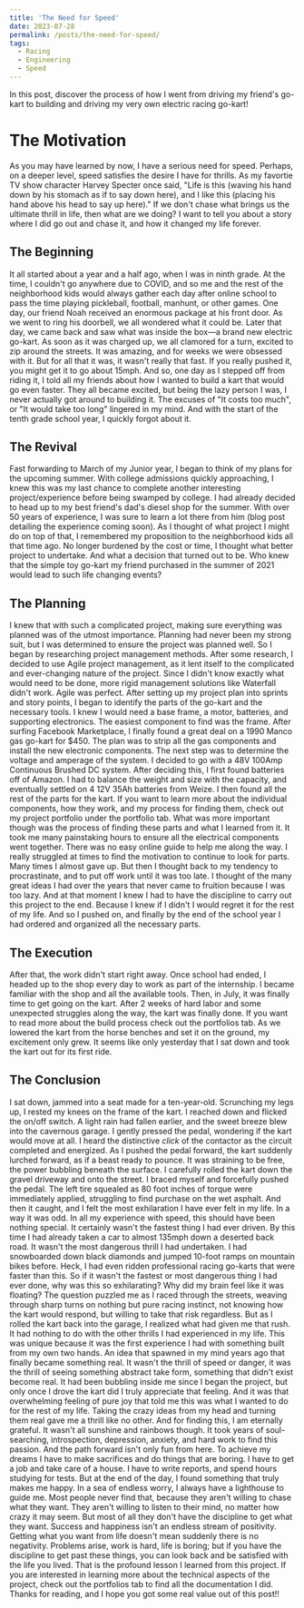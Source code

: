 ```yaml
---
title: 'The Need for Speed'
date: 2023-07-28
permalink: /posts/the-need-for-speed/
tags:
  - Racing
  - Engineering
  - Speed
---
```


In this post, discover the process of how I went from driving my friend's go-kart to building and driving my very own electric racing go-kart!

The Motivation
======
As you may have learned by now, I have a serious need for speed. Perhaps, on a deeper level, speed satisfies the desire I have for thrills. As my favortie TV show character Harvey Specter once said, "Life is this (waving his hand down by his stomach as if to say down here), and I like this (placing his hand above his head to say up here)." If we don't chase what brings us the ultimate thrill in life, then what are we doing? I want to tell you about a story where I did go out and chase it, and how it changed my life forever.

The Beginning
------
It all started about a year and a half ago, when I was in ninth grade. At the time, I couldn't go anywhere due to COVID, and so me and the rest of the neighborhood kids would always gather each day after online school to pass the time playing pickleball, football, manhunt, or other games. One day, our friend Noah received an enormous package at his front door. As we went to ring his doorbell, we all wondered what it could be. Later that day, we came back and saw what was inside the box—a brand new electric go-kart. As soon as it was charged up, we all clamored for a turn, excited to zip around the streets. It was amazing, and for weeks we were obsessed with it. But for all that it was, it wasn't really that fast. If you really pushed it, you might get it to go about 15mph. And so, one day as I stepped off from riding it, I told all my friends about how I wanted to build a kart that would go even faster. They all became excited, but being the lazy person I was, I never actually got around to building it. The excuses of "It costs too much", or "It would take too long" lingered in my mind. And with the start of the tenth grade school year, I quickly forgot about it.

The Revival
------
Fast forwarding to March of my Junior year, I began to think of my plans for the upcoming summer. With college admissions quickly approaching, I knew this was my last chance to complete another interesting project/experience before being swamped by college. I had already decided to head up to my best friend's dad's diesel shop for the summer. With over 50 years of experience, I was sure to learn a lot there from him (blog post detailing the experience coming soon). As I thought of what project I might do on top of that, I remembered my proposition to the neighborhood kids all that time ago. No longer burdened by the cost or time, I thought what better project to undertake. And what a decision that turned out to be. Who knew that the simple toy go-kart my friend purchased in the summer of 2021 would lead to such life changing events?

The Planning
-----
I knew that with such a complicated project, making sure everything was planned was of the utmost importance. Planning had never been my strong suit, but I was determined to ensure the project was planned well. So I began by researching project management methods. After some research, I decided to use Agile project management, as it lent itself to the complicated and ever-changing nature of the project. Since I didn't know exactly what would need to be done, more rigid management solutions like Waterfall didn't work. Agile was perfect. After setting up my project plan into sprints and story points, I began to identify the parts of the go-kart and the necessary tools. I knew I would need a base frame, a motor, batteries, and supporting electronics. The easiest component to find was the frame. After surfing Facebook Marketplace, I finally found a great deal on a 1990 Manco gas go-kart for $450. The plan was to strip all the gas components and install the new electronic components. The next step was to determine the voltage and amperage of the system. I decided to go with a 48V 100Amp Continuous Brushed DC system. After deciding this, I first found batteries off of Amazon. I had to balance the weight and size with the capacity, and eventually settled on 4 12V 35Ah batteries from Weize. I then found all the rest of the parts for the kart. If you want to learn more about the individual components, how they work, and my process for finding them, check out my project portfolio under the portfolio tab. What was more important though was the process of finding these parts and what I learned from it. It took me many painstaking hours to ensure all the electrical components went together. There was no easy online guide to help me along the way. I really struggled at times to find the motivation to continue to look for parts. Many times I almost gave up. But then I thought back to my tendency to procrastinate, and to put off work until it was too late. I thought of the many great ideas I had over the years that never came to fruition because I was too lazy. And at that moment I knew I had to have the discipline to carry out this project to the end. Because I knew if I didn't I would regret it for the rest of my life. And so I pushed on, and finally by the end of the school year I had ordered and organized all the necessary parts. 

The Execution
------
After that, the work didn't start right away. Once school had ended, I headed up to the shop every day to work as part of the internship. I became familiar with the shop and all the available tools. Then, in July, it was finally time to get going on the kart. After 2 weeks of hard labor and some unexpected struggles along the way, the kart was finally done. If you want to read more about the build process check out the portfolios tab. As we lowered the kart from the horse benches and set it on the ground, my excitement only grew. It seems like only yesterday that I sat down and took the kart out for its first ride.

The Conclusion
-----
I sat down, jammed into a seat made for a ten-year-old. Scrunching my legs up, I rested my knees on the frame of the kart. I reached down and flicked the on/off switch. A light rain had fallen earlier, and the sweet breeze blew into the cavernous garage. I gently pressed the pedal, wondering if the kart would move at all. I heard the distinctive *click* of the contactor as the circuit completed and energized. As I pushed the pedal forward, the kart suddenly lurched forward, as if a beast ready to pounce. It was straining to be free, the power bubbling beneath the surface. I carefully rolled the kart down the gravel driveway and onto the street. I braced myself and forcefully pushed the pedal. The left tire squealed as 80 foot inches of torque were immediately applied, struggling to find purchase on the wet asphalt. And then it caught, and I felt the most exhilaration I have ever felt in my life. In a way it was odd. In all my experience with speed, this should have been nothing special. It certainly wasn't the fastest thing I had ever driven. By this time I had already taken a car to almost 135mph down a deserted back road. It wasn't the most dangerous thrill I had undertaken. I had snowboarded down black diamonds and jumped 10-foot ramps on mountain bikes before. Heck, I had even ridden professional racing go-karts that were faster than this. So if it wasn't the fastest or most dangerous thing I had ever done, why was this so exhilarating? Why did my brain feel like it was floating? The question puzzled me as I raced through the streets, weaving through sharp turns on nothing but pure racing instinct, not knowing how the kart would respond, but willing to take that risk regardless. But as I rolled the kart back into the garage, I realized what had given me that rush. It had nothing to do with the other thrills I had experienced in my life. This was unique because it was the first experience I had with something built from my own two hands. An idea that spawned in my mind years ago that finally became something real. It wasn't the thrill of speed or danger, it was the thrill of seeing something abstract take form, something that didn't exist become real. It had been bubbling inside me since I began the project, but only once I drove the kart did I truly appreciate that feeling. And it was that overwhelming feeling of pure joy that told me this was what I wanted to do for the rest of my life. Taking the crazy ideas from my head and turning them real gave me a thrill like no other. And for finding this, I am eternally grateful. It wasn't all sunshine and rainbows though. It took years of soul-searching, introspection, depression, anxiety, and hard work to find this passion. And the path forward isn't only fun from here. To achieve my dreams I have to make sacrifices and do things that are boring. I have to get a job and take care of a house. I have to write reports, and spend hours studying for tests. But at the end of the day, I found something that truly makes me happy. In a sea of endless worry, I always have a lighthouse to guide me. Most people never find that, because they aren't willing to chase what they want. They aren't willing to listen to their mind, no matter how crazy it may seem. But most of all they don't have the discipline to get what they want. Success and happiness isn't an endless stream of positivity. Getting what you want from life doesn't mean suddenly there is no negativity. Problems arise, work is hard, life is boring; but if you have the discipline to get past these things, you can look back and be satisfied with the life you lived. That is the profound lesson I learned from this project. If you are interested in learning more about the technical aspects of the project, check out the portfolios tab to find all the documentation I did. Thanks for reading, and I hope you got some real value out of this post!! 